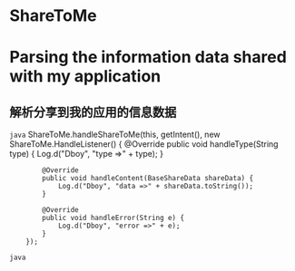 # ShareToMe

# Parsing the information data shared with my application

## 解析分享到我的应用的信息数据


``java``
ShareToMe.handleShareToMe(this, getIntent(), new ShareToMe.HandleListener() {
            @Override
            public void handleType(String type) {
                Log.d("Dboy", "type =>" + type);
            }

            @Override
            public void handleContent(BaseShareData shareData) {
                Log.d("Dboy", "data =>" + shareData.toString());
            }

            @Override
            public void handleError(String e) {
                Log.d("Dboy", "error =>" + e);
            }
        });

``java``
